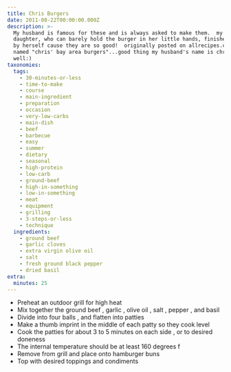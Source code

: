 ```yaml
---
title: Chris Burgers
date: 2011-08-22T00:00:00.000Z
description: >-
  My husband is famous for these and is always asked to make them.  my youngest
  daughter, who can barely hold the burger in her little hands, finishes one all
  by herself cause they are so good!  originally posted on allrecipes.com and
  named "chris' bay area burgers"...good thing my husband's name is chris as
  well:)
taxonomies:
  tags:
    - 30-minutes-or-less
    - time-to-make
    - course
    - main-ingredient
    - preparation
    - occasion
    - very-low-carbs
    - main-dish
    - beef
    - barbecue
    - easy
    - summer
    - dietary
    - seasonal
    - high-protein
    - low-carb
    - ground-beef
    - high-in-something
    - low-in-something
    - meat
    - equipment
    - grilling
    - 3-steps-or-less
    - technique
  ingredients:
    - ground beef
    - garlic cloves
    - extra virgin olive oil
    - salt
    - fresh ground black pepper
    - dried basil
extra:
  minutes: 25
---
```

 - Preheat an outdoor grill for high heat
 - Mix together the ground beef , garlic , olive oil , salt , pepper , and basil
 - Divide into four balls , and flatten into patties
 - Make a thumb imprint in the middle of each patty so they cook level
 - Cook the patties for about 3 to 5 minutes on each side , or to desired doneness
 - The internal temperature should be at least 160 degrees f
 - Remove from grill and place onto hamburger buns
 - Top with desired toppings and condiments
